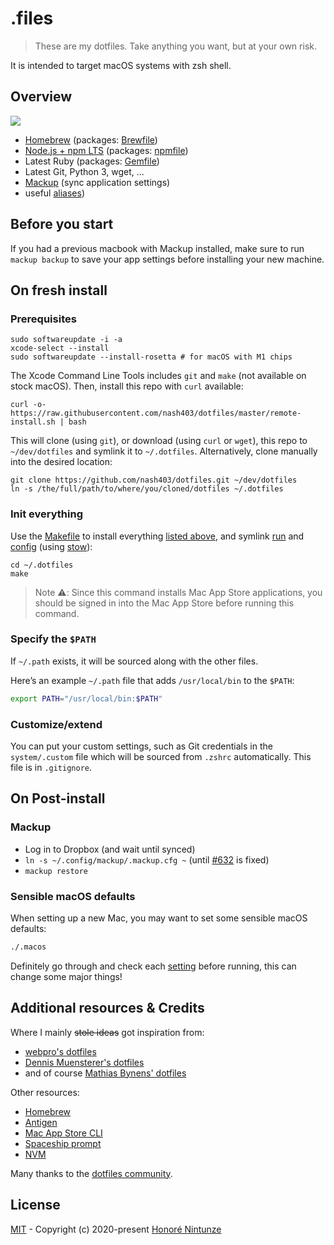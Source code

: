 # .files

> These are my dotfiles. Take anything you want, but at your own risk.

It is intended to target macOS systems with zsh shell.

## Overview

![](https://imgs.xkcd.com/comics/borrow_your_laptop.png)

- [Homebrew](https://brew.sh) (packages: [Brewfile](./Brewfile))
- [Node.js + npm LTS](https://nodejs.org/en/download/) (packages: [npmfile](./npmfile))
- Latest Ruby (packages: [Gemfile](./Gemfile))
- Latest Git, Python 3, wget, ...
- [Mackup](https://github.com/lra/mackup) (sync application settings)
- useful [aliases](./system/.alias))

## Before you start

If you had a previous macbook with Mackup installed, make sure to run `mackup backup` to save your app settings before installing your new machine.

## On fresh install

### Prerequisites

    sudo softwareupdate -i -a
    xcode-select --install
    sudo softwareupdate --install-rosetta # for macOS with M1 chips

The Xcode Command Line Tools includes `git` and `make` (not available on stock macOS).
Then, install this repo with `curl` available:

    curl -o- https://raw.githubusercontent.com/nash403/dotfiles/master/remote-install.sh | bash

This will clone (using `git`), or download (using `curl` or `wget`), this repo to `~/dev/dotfiles` and symlink it to `~/.dotfiles`. Alternatively, clone manually into the desired location:

    git clone https://github.com/nash403/dotfiles.git ~/dev/dotfiles
    ln -s /the/full/path/to/where/you/cloned/dotfiles ~/.dotfiles

### Init everything

Use the [Makefile](./Makefile) to install everything [listed above](#overview), and symlink [run](./run) and [config](./config) (using [stow](https://www.gnu.org/software/stow/)):

    cd ~/.dotfiles
    make

> Note :warning:: Since this command installs Mac App Store applications, you should be signed in into the Mac App Store before running this command.

### Specify the `$PATH`

If `~/.path` exists, it will be sourced along with the other files.

Here’s an example `~/.path` file that adds `/usr/local/bin` to the `$PATH`:

```bash
export PATH="/usr/local/bin:$PATH"
```

### Customize/extend

You can put your custom settings, such as Git credentials in the `system/.custom` file which will be sourced from `.zshrc` automatically. This file is in `.gitignore`.

## On Post-install

### Mackup

- Log in to Dropbox (and wait until synced)
- `ln -s ~/.config/mackup/.mackup.cfg ~` (until [#632](https://github.com/lra/mackup/pull/632) is fixed)
- `mackup restore`

### Sensible macOS defaults

When setting up a new Mac, you may want to set some sensible macOS defaults:

```bash
./.macos
```

Definitely go through and check each [setting](./run/.macos) before running, this can change some major things!

## Additional resources & Credits

Where I mainly ~~stole ideas~~ got inspiration from:

- [webpro's dotfiles](https://github.com/webpro/dotfiles)
- [Dennis Muensterer's dotfiles](https://github.com/dnnsmnstrr/dotfiles)
- and of course [Mathias Bynens' dotfiles](https://github.com/mathiasbynens/dotfiles)

Other resources:

- [Homebrew](https://brew.sh)
- [Antigen](http://antigen.sharats.me/)
- [Mac App Store CLI](https://github.com/mas-cli/mas)
- [Spaceship prompt](https://github.com/denysdovhan/spaceship-prompt)
- [NVM](https://github.com/nvm-sh/nvm)

Many thanks to the [dotfiles community](https://dotfiles.github.io).

## License

[MIT](./LICENSE) - Copyright (c) 2020-present [Honoré Nintunze](https://twitter.com/nash_403)
